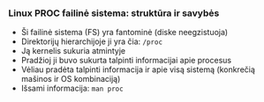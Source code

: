 ### Linux PROC failinė sistema: struktūra ir savybės

- Ši failinė sistema (FS) yra fantominė (diske neegzistuoja)
- Direktorijų hierarchijoje ji yra čia: `/proc`
- Ją kernelis sukuria atmintyje
- Pradžioj ji buvo sukurta talpinti informacijai apie procesus
- Vėliau pradėta talpinti informacija ir apie visą sistemą (konkrečią mašinos ir OS kombinaciją)
- Išsami informacija: `man proc`
